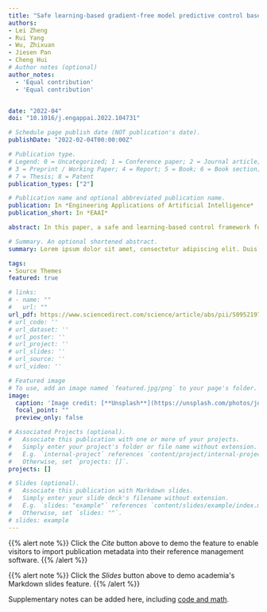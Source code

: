 ```yaml
---
title: "Safe learning-based gradient-free model predictive control based on cross-entropy method"
authors:
- Lei Zheng
- Rui Yang
- Wu, Zhixuan
- Jiesen Pan
- Cheng Hui
# Author notes (optional)
author_notes:
  - 'Equal contribution'
  - 'Equal contribution'


date: "2022-04"
doi: "10.1016/j.engappai.2022.104731"

# Schedule page publish date (NOT publication's date).
publishDate: "2022-02-04T00:00:00Z"

# Publication type.
# Legend: 0 = Uncategorized; 1 = Conference paper; 2 = Journal article;
# 3 = Preprint / Working Paper; 4 = Report; 5 = Book; 6 = Book section;
# 7 = Thesis; 8 = Patent
publication_types: ["2"]

# Publication name and optional abbreviated publication name.
publication: In *Engineering Applications of Artificial Intelligence*
publication_short: In *EAAI*

abstract: In this paper, a safe and learning-based control framework for model predictive control (MPC) is proposed to optimize nonlinear systems with a non-differentiable objective function under uncertain environmental disturbances. The control framework integrates a learning-based MPC with an auxiliary controller in a way of minimal intervention. The learning-based MPC augments the prior nominal model with incremental Gaussian Processes to learn the uncertain disturbances. The cross-entropy method (CEM) is utilized as the sampling-based optimizer for the MPC with a non-differentiable objective function. A minimal intervention controller is devised with a control Lyapunov function and a control barrier function to guide the sampling process and endow the system with high probabilistic safety. The proposed algorithm shows a safe and adaptive control performance on a simulated quadrotor in the tasks of trajectory tracking and obstacle avoidance under uncertain wind disturbances.

# Summary. An optional shortened abstract.
summary: Lorem ipsum dolor sit amet, consectetur adipiscing elit. Duis posuere tellus ac convallis placerat. Proin tincidunt magna sed ex sollicitudin condimentum.

tags:
- Source Themes
featured: true

# links:
# - name: ""
#   url: ""
url_pdf: https://www.sciencedirect.com/science/article/abs/pii/S0952197622000409?via%3Dihub
# url_code: ''
# url_dataset: ''
# url_poster: ''
# url_project: ''
# url_slides: ''
# url_source: ''
# url_video: ''

# Featured image
# To use, add an image named `featured.jpg/png` to your page's folder. 
image:
  caption: 'Image credit: [**Unsplash**](https://unsplash.com/photos/jdD8gXaTZsc)'
  focal_point: ""
  preview_only: false

# Associated Projects (optional).
#   Associate this publication with one or more of your projects.
#   Simply enter your project's folder or file name without extension.
#   E.g. `internal-project` references `content/project/internal-project/index.md`.
#   Otherwise, set `projects: []`.
projects: []

# Slides (optional).
#   Associate this publication with Markdown slides.
#   Simply enter your slide deck's filename without extension.
#   E.g. `slides: "example"` references `content/slides/example/index.md`.
#   Otherwise, set `slides: ""`.
# slides: example
---
```


{{% alert note %}}
Click the *Cite* button above to demo the feature to enable visitors to import publication metadata into their reference management software.
{{% /alert %}}

{{% alert note %}}
Click the *Slides* button above to demo academia's Markdown slides feature.
{{% /alert %}}

Supplementary notes can be added here, including [code and math](https://sourcethemes.com/academic/docs/writing-markdown-latex/).
